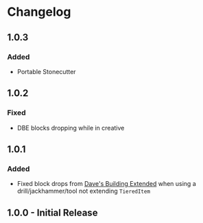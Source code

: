 # Changelog

## 1.0.3

### Added

- Portable Stonecutter

## 1.0.2

### Fixed

- DBE blocks dropping while in creative

## 1.0.1

### Added

- Fixed block drops from [Dave's Building Extended](https://www.curseforge.com/minecraft/mc-mods/daves-building-extended) when using a drill/jackhammer/tool not extending `TieredItem`

## 1.0.0 - Initial Release